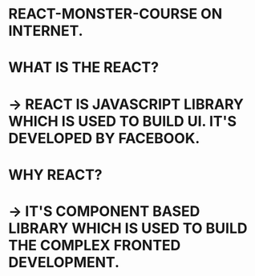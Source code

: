 # REACT-MONSTER-COURSE ON INTERNET.
# WHAT IS THE REACT?
# -> REACT IS JAVASCRIPT LIBRARY WHICH IS USED TO BUILD UI. IT'S DEVELOPED BY FACEBOOK.

# WHY REACT?
# -> IT'S COMPONENT BASED LIBRARY WHICH IS USED TO BUILD THE COMPLEX FRONTED DEVELOPMENT.

<!--  index.html
eslint.config.js
vite.config.js
package.json
package-lock.json
.gitignore    -->



